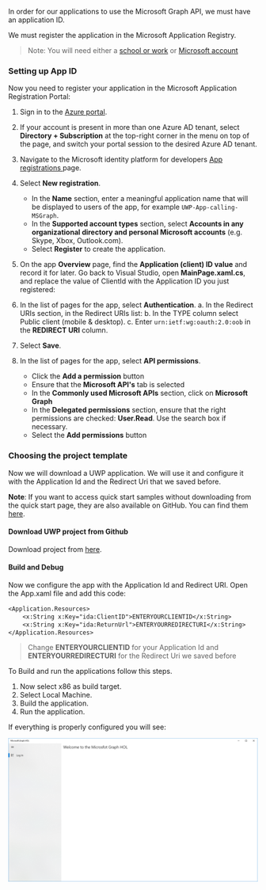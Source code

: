 In order for our applications to use the Microsoft Graph API, we must have an application ID.

We must register the application in the Microsoft Application Registry. 

> Note: You will need either a <a href="https://developer.microsoft.com/office/dev-program" target="_blank">school or work</a> or <a href="https://signup.live.com/signup?wa=wsignin1.0&ct=1473983465&rver=6.6.6556.0&wp=MBI_SSL&wreply=https://outlook.live.com/owa/&id=292841&CBCXT=out&cobrandid=90015&bk=1473983466&uiflavor=web&uaid=3b7bae8746264c1bacf1db2b315745cc&lc=1033&lic=1" target="_blank">Microsoft account</a>

### Setting up App ID
Now you need to register your application in the Microsoft Application Registration Portal:

1. Sign in to the <a href= "https://portal.azure.com/">Azure portal</a>.
2. If your account is present in more than one Azure AD tenant, select **Directory + Subscription** at the top-right corner in the menu on top of the page, and switch your portal session to the desired Azure AD tenant.
3. Navigate to the Microsoft identity platform for developers <a href= "https://go.microsoft.com/fwlink/?linkid=2083908">App registrations </a> page.
4. Select **New registration**. 
	- In the **Name** section, enter a meaningful application name that will be displayed to users of the app, for example `UWP-App-calling-MSGraph`.
	- In the **Supported account types** section, select **Accounts in any organizational directory and personal Microsoft accounts** (e.g. Skype, Xbox, Outlook.com).
	- Select **Register** to create the application.
5. On the app **Overview** page, find the **Application (client) ID value** and record it for later. Go back to Visual Studio, open **MainPage.xaml.cs**, and replace the value of ClientId with the Application ID you just registered:

6. In the list of pages for the app, select **Authentication**. 
a. In the Redirect URIs section, in the Redirect URIs list:
b. In the TYPE column select Public client (mobile & desktop).
c. Enter `urn:ietf:wg:oauth:2.0:oob` in the **REDIRECT URI** column.

7. Select **Save**.
8. In the list of pages for the app, select **API permissions**.  
	- Click the **Add a permission** button
	- Ensure that the **Microsoft API's** tab is selected
	- In the **Commonly used Microsoft APIs** section, click on **Microsoft Graph**
	- In the **Delegated permissions** section, ensure that the right permissions are checked: **User.Read**. Use the search box if necessary.
	- Select the **Add permissions** button

### Choosing the project template

Now we will download a UWP application. We will use it and configure it with the Application Id and the Redirect Uri that we saved before.

**Note**: If you want to access quick start samples without downloading from the quick start page, they are also available on GitHub. You can find them <a href="https://docs.microsoft.com/en-us/graph/quick-start-faq">here</a>. 
	 
#### Download UWP project from Github 

Download project from <a href="https://github.com/Microsoft/InsiderDevTour18-Labs/tree/master/graph/Microsoft.GraphBase" target="_blank">here</a>. 

#### Build and Debug

Now we configure the app with the Application Id and Redirect URI.
Open the App.xaml file and add this code:

	<Application.Resources>
        <x:String x:Key="ida:ClientID">ENTERYOURCLIENTID</x:String>
        <x:String x:Key="ida:ReturnUrl">ENTERYOURREDIRECTURI</x:String>
    </Application.Resources>

> Change **ENTERYOURCLIENTID** for your Application Id and **ENTERYOURREDIRECTURI** for the Redirect Uri we saved before

 
To Build and run the applications follow this steps.

1. Now select x86 as build target.
2. Select Local Machine.
3. Build the application.
4. Run the application.

If everything is properly configured you will see:

![alt text](../media/applicationrun.png) 
